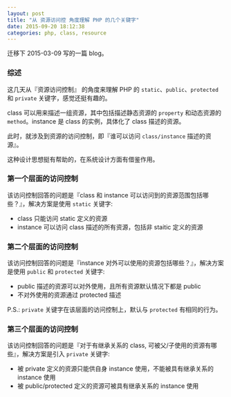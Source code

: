 ```yaml
---
layout: post
title: "从 资源访问控 角度理解 PHP 的几个关键字"
date: 2015-09-20 18:12:38
categories: php, class, resource
---
```

迁移下 2015-03-09 写的一篇 blog。

### 综述
这几天从『资源访问控制』 的角度来理解 PHP 的 `static`、`public`、`protected` 和 `private` 关键字，感觉还挺有趣的。  

class 可以用来描述一组资源，其中包括描述静态资源的 `property` 和动态资源的 `method`。instance 是 class 的实例，具体化了 class 描述的资源。  

此时，就涉及到资源的访问控制，即『谁可以访问 `class/instance` 描述的资源』。  

这种设计思想挺有帮助的，在系统设计方面有借鉴作用。

### 第一个层面的访问控制
该访问控制回答的问题是『class 和 instance 可以访问到的资源范围包括哪些？』，解决方案是使用 `static` 关键字:  

* class 只能访问 static 定义的资源  
* instance 可以访问 class 描述的所有资源，包括非 staitic 定义的资源  

### 第二个层面的访问控制
该访问控制回答的问题是『instance 对外可以使用的资源包括哪些？』，解决方案是使用 `public` 和 `protected` 关键字:  

* public 描述的资源可以对外使用，且所有资源默认情况下都是 public  
* 不对外使用的资源通过 protected 描述  

P.S.: `private` 关键字在该层面的访问控制上，默认与 `protected` 有相同的行为。

### 第三个层面的访问控制
该访问控制回答的问题是『对于有继承关系的 class, 可被父/子使用的资源有哪些』，解决方案是引入 `private` 关键字:  

* 被 private 定义的资源只能供自身 instance 使用，不能被具有继承关系的 instance 使用  
* 被 public/protected 定义的资源可被具有继承关系的 instance 使用
